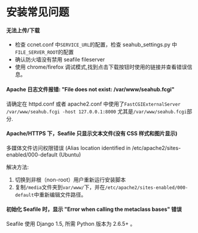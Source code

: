 # 安装常见问题

#### 无法上传/下载

* 检查 ccnet.conf 中`SERVICE_URL`的配置，检查 seahub_settings.py 中`FILE_SERVER_ROOT`的配置 
* 确认防火墙没有禁用 seafile fileserver 
* 使用 chrome/firefox 调试模式,找到点击下载按钮时使用的链接并查看错误信息。



#### Apache 日志文件报错: "File does not exist: /var/www/seahub.fcgi"

请确定在 httpd.conf 或者 apache2.conf 中使用了`FastCGIExternalServer /var/www/seahub.fcgi -host 127.0.0.1:8000` 尤其是`/var/www/seahub.fcgi`部分.

#### Apache/HTTPS 下，Seafile 只显示文本文件(没有 CSS 样式和图片显示)

多媒体文件访问权限错误 (Alias location identified in /etc/apache2/sites-enabled/000-default (Ubuntu)

解决方法:

1. 切换到非根（non-root）用户重新运行安装脚本
2. 复制`/media`文件夹到`var/www/`下，并在`/etc/apache2/sites-enabled/000-default`中重新编辑文件路径。

#### 初始化 Seafile 时，显示 "Error when calling the metaclass bases" 错误

Seafile 使用 Django 1.5, 所需 Python 版本为 2.6.5+ 。
